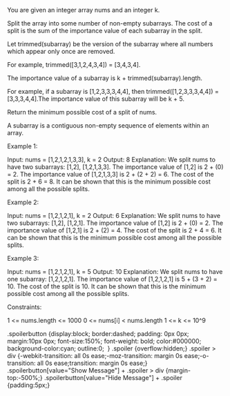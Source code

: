 You are given an integer array nums and an integer k.

Split the array into some number of non-empty subarrays. The cost of a split
is the sum of the importance value of each subarray in the split.

Let trimmed(subarray) be the version of the subarray where all numbers which
appear only once are removed.


For example, trimmed([3,1,2,4,3,4]) = [3,4,3,4].


The importance value of a subarray is k + trimmed(subarray).length.


For example, if a subarray is [1,2,3,3,3,4,4], then trimmed([1,2,3,3,3,4,4])
= [3,3,3,4,4].The importance value of this subarray will be k + 5.


Return the minimum possible cost of a split of nums.

A subarray is a contiguous non-empty sequence of elements within an array.


Example 1:


Input: nums = [1,2,1,2,1,3,3], k = 2
Output: 8
Explanation: We split nums to have two subarrays: [1,2], [1,2,1,3,3].
The importance value of [1,2] is 2 + (0) = 2.
The importance value of [1,2,1,3,3] is 2 + (2 + 2) = 6.
The cost of the split is 2 + 6 = 8. It can be shown that this is the minimum
possible cost among all the possible splits.


Example 2:


Input: nums = [1,2,1,2,1], k = 2
Output: 6
Explanation: We split nums to have two subarrays: [1,2], [1,2,1].
The importance value of [1,2] is 2 + (0) = 2.
The importance value of [1,2,1] is 2 + (2) = 4.
The cost of the split is 2 + 4 = 6. It can be shown that this is the minimum
possible cost among all the possible splits.


Example 3:


Input: nums = [1,2,1,2,1], k = 5
Output: 10
Explanation: We split nums to have one subarray: [1,2,1,2,1].
The importance value of [1,2,1,2,1] is 5 + (3 + 2) = 10.
The cost of the split is 10. It can be shown that this is the minimum
possible cost among all the possible splits.



Constraints:


1 <= nums.length <= 1000
0 <= nums[i] < nums.length
1 <= k <= 10^9



.spoilerbutton {display:block; border:dashed; padding: 0px 0px; margin:10px
0px; font-size:150%; font-weight: bold; color:#000000; background-color:cyan;
outline:0; 
}
.spoiler {overflow:hidden;}
.spoiler > div {-webkit-transition: all 0s ease;-moz-transition: margin 0s
ease;-o-transition: all 0s ease;transition: margin 0s ease;}
.spoilerbutton[value="Show Message"] + .spoiler > div {margin-top:-500%;}
.spoilerbutton[value="Hide Message"] + .spoiler {padding:5px;}




